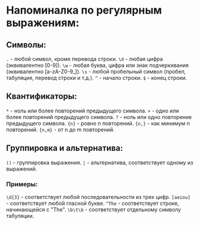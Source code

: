 # Напоминалка по регулярным выражениям:

## Символы:

`.` - любой символ, кроме перевода строки.
`\d` - любая цифра (эквивалентно [0-9]).
`\w` - любая буква, цифра или знак подчеркивания (эквивалентно [a-zA-Z0-9_]).
`\s` - любой пробельный символ (пробел, табуляция, перевод строки и т.д.).
`^` - начало строки.
`$` - конец строки.

## Квантификаторы:

`*` - ноль или более повторений предыдущего символа.
`+` - одно или более повторений предыдущего символа.
`?` - ноль или одно повторение предыдущего символа.
`{n}` - ровно n повторений.
`{n,}` - как минимум n повторений.
`{n,m}` - от n до m повторений.

## Группировка и альтернатива:

`()` - группировка выражения.
`|` - альтернатива, соответствует одному из выражений.

### Примеры:

`\d{3}` - соответствует любой последовательности из трех цифр.
`[aeiou]` - соответствует любой гласной букве.
`^The` - соответствует строке, начинающейся с "The".
`\b\t\b` - соответствует отдельному символу табуляции.
